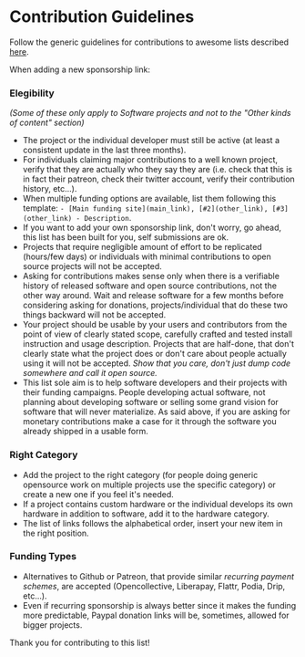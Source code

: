 # Contribution Guidelines

Follow the generic guidelines for contributions to awesome lists described [here](https://github.com/sindresorhus/awesome/blob/master/contributing.md).

When adding a new sponsorship link:

### Elegibility
*(Some of these only apply to Software projects and not to the "Other kinds of content" section)*

* The project or the individual developer must still be active (at least a consistent update in the last three months).
* For individuals claiming major contributions to a well known project, verify that they are actually who they say they are (i.e. check that this is in fact their patreon, check their twitter account, verify their contribution history, etc...).
* When multiple funding options are available, list them following this template: `- [Main funding site](main_link), [#2](other_link), [#3](other_link) - Description`.
* If you want to add your own sponsorship link, don't worry, go ahead, this list has been built for you, self submissions are ok.
* Projects that require negligible amount of effort to be replicated (hours/few days) or individuals with minimal contributions to open source projects will not be accepted.
* Asking for contributions makes sense only when there is a verifiable history of released software and open source contributions, not the other way around. Wait and release software for a few months before considering asking for donations, projects/individual that do these two things backward will not be accepted.
* Your project should be usable by your users and contributors from the point of view of clearly stated scope, carefully crafted and tested install instruction and usage description. Projects that are half-done, that don't clearly state what the project does or don't care about people actually using it will not be accepted. *Show that you care, don't just dump code somewhere and call it open source.*
* This list sole aim is to help software developers and their projects with their funding campaigns. People developing actual software, not planning about developing software or selling some grand vision for software that will never materialize. As said above, if you are asking for monetary contributions make a case for it through the software you already shipped in a usable form.

### Right Category

* Add the project to the right category (for people doing generic opensource work on multiple projects use the specific category) or create a new one if you feel it's needed. 
* If a project contains custom hardware or the individual develops its own hardware in addition to software, add it to the hardware category.
* The list of links follows the alphabetical order, insert your new item in the right position.

### Funding Types

* Alternatives to Github or Patreon, that provide similar *recurring payment schemes*, are accepted (Opencollective, Liberapay, Flattr, Podia, Drip, etc...).
* Even if recurring sponsorship is always better since it makes the funding more predictable, Paypal donation links will be, sometimes, allowed for bigger projects.


Thank you for contributing to this list!
